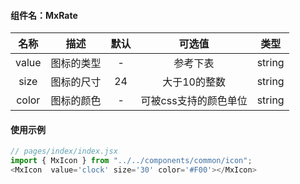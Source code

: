 #### 组件名：MxRate

**名称** | **描述** | **默认** |**可选值** | **类型** 
:--:|:--:|:--:|:--:|:--:
value|图标的类型|-|参考下表|string
size|图标的尺寸|24|大于10的整数|string
color|图标的颜色|-|可被css支持的颜色单位|string

#### 使用示例

```js
// pages/index/index.jsx
import { MxIcon } from "../../components/common/icon";
<MxIcon  value='clock' size='30' color='#F00'></MxIcon>
```

